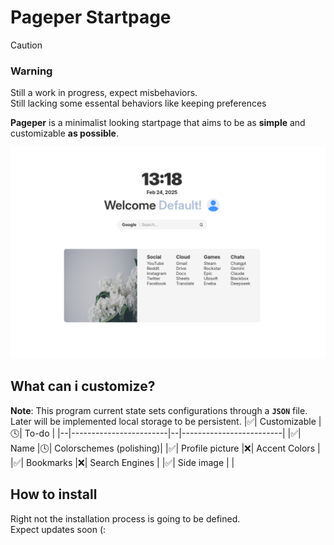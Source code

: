 # <strong>Pageper Startpage</strong>

> [!CAUTION]
> ### Warning <br>
> Still a work in progress, expect misbehaviors. <br>
> Still lacking some essental behaviors like keeping preferences

<strong>Pageper</strong> is a minimalist looking startpage that aims to be as <strong>simple</strong> and customizable <strong>as possible</strong>.

![image](./public/demo.png)


## <strong>What can i customize?</strong>
<strong>Note</strong>: This program current state sets configurations through a <strong>`JSON`</strong> file.
<br> Later will be implemented local storage to be persistent.
|✅| Customizable           |🕓| To-do                   |
|--|------------------------|--|-------------------------|
|✅| Name                   |🕓| Colorschemes (polishing)|
|✅| Profile picture        |❌| Accent Colors           |
|✅| Bookmarks              |❌| Search Engines          |
|✅| Side image             |                            |
<br>

## How to install
Right not the installation process is going to be defined. <br>
Expect updates soon (:
